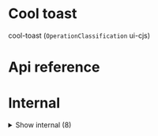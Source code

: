 # Cool toast

cool-toast (`OperationClassification` ui-cjs)



# Api reference

# Internal

<details><summary>Show internal (8)</summary>
    
  # errorToast()




| Input      |    |    |
| ---------- | -- | -- |
| message (optional) | string |  |
| **Output** |    |    |



## infoToast()

| Input      |    |    |
| ---------- | -- | -- |
| message (optional) | string |  |
| **Output** |    |    |



## successToast()

| Input      |    |    |
| ---------- | -- | -- |
| message (optional) | string |  |
| **Output** |    |    |



## warningToast()

| Input      |    |    |
| ---------- | -- | -- |
| message (optional) | string |  |
| **Output** |    |    |



## 📄 errorToast (exported const)

## 📄 infoToast (exported const)

## 📄 successToast (exported const)

## 📄 warningToast (exported const)

  </details>

